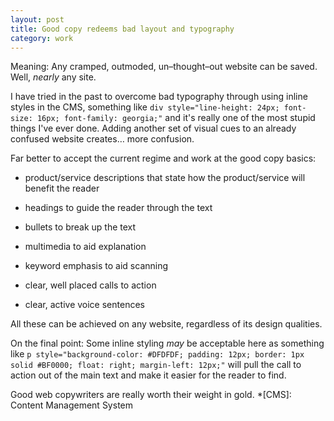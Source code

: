 ```yaml
---
layout: post
title: Good copy redeems bad layout and typography
category: work
---
```


Meaning: Any cramped, outmoded, un–thought–out website can be saved. Well, _nearly_ any site.

I have tried in the past to overcome bad typography through using inline styles in the CMS, something like `div style="line-height: 24px; font-size: 16px; font-family: georgia;"` and it's really one of the most stupid things I've ever done. Adding another set of visual cues to an already confused website creates… more confusion.

Far better to accept the current regime and work at the good copy basics:



	
  * product/service descriptions that state how the product/service will benefit the reader

	
  * headings to guide the reader through the text

	
  * bullets to break up the text

	
  * multimedia to aid explanation

	
  * keyword emphasis to aid scanning

	
  * clear, well placed calls to action

	
  * clear, active voice sentences


All these can be achieved on any website, regardless of its design qualities.

On the final point: Some inline styling _may_ be acceptable here as something like `p style="background-color: #DFDFDF; padding: 12px; border: 1px solid #BF0000; float: right; margin-left: 12px;"` will pull the call to action out of the main text and make it easier for the reader to find.

Good web copywriters are really worth their weight in gold.
  *[CMS]: Content Management System
